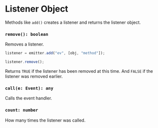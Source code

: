# Listener Object

Methods like `add()` creates a listener and returns the listener object.

### `remove(): boolean`

Removes a listener.

```javascript
listener = emitter.add("ev", [obj, "method"]);

listener.remove();
```

Returns `TRUE` if the listener has been removed at this time.
And `FALSE` if the listener was removed earlier.

### `call(e: Event): any`

Calls the event handler.

### `count: number`

How many times the listener was called.
